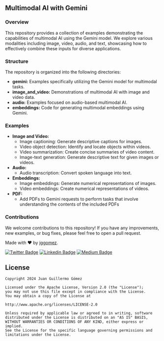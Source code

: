 ## Multimodal AI with Gemini

### Overview
This repository provides a collection of examples demonstrating the capabilities of multimodal AI using the Gemini model. We explore various modalities including image, video, audio, and text, showcasing how to effectively combine these inputs for diverse applications. 

### Structure
The repository is organized into the following directories:

* **gemini:** Examples specifically utilizing the Gemini model for multimodal tasks.
* **image_and_video:** Demonstrations of multimodal AI with image and video data.
* **audio:** Examples focused on audio-based multimodal AI.
* **embeddings:** Code for generating multimodal embeddings using Gemini.

### Examples
* **Image and Video:**
  * Image captioning: Generate descriptive captions for images.
  * Video object detection: Identify and locate objects within videos.
  * Video summarization: Create concise summaries of video content.
  * Image-text generation: Generate descriptive text for given images or videos.
* **Audio:**
  * Audio transcription: Convert spoken language into text.
* **Embeddings:**
  * Image embeddings: Generate numerical representations of images.
  * Video embeddings: Create numerical representations of videos.
* **PDF:**
  *  Add PDFs to Gemini requests to perform tasks that involve understanding the contents of the included PDFs

### Contributions
We welcome contributions to this repository! If you have any improvements, new examples, or bug fixes, please feel free to open a pull request.

Made with ❤ by  [jggomez](https://devhack.co).

[![Twitter Badge](https://img.shields.io/badge/-@jggomezt-1ca0f1?style=flat-square&labelColor=1ca0f1&logo=twitter&logoColor=white&link=https://twitter.com/jggomezt)](https://twitter.com/jggomezt)
[![Linkedin Badge](https://img.shields.io/badge/-jggomezt-blue?style=flat-square&logo=Linkedin&logoColor=white&link=https://www.linkedin.com/in/jggomezt/)](https://www.linkedin.com/in/jggomezt/)
[![Medium Badge](https://img.shields.io/badge/-@jggomezt-03a57a?style=flat-square&labelColor=000000&logo=Medium&link=https://medium.com/@jggomezt)](https://medium.com/@jggomezt)

## License

    Copyright 2024 Juan Guillermo Gómez

    Licensed under the Apache License, Version 2.0 (the "License");
    you may not use this file except in compliance with the License.
    You may obtain a copy of the License at

    http://www.apache.org/licenses/LICENSE-2.0

    Unless required by applicable law or agreed to in writing, software
    distributed under the License is distributed on an "AS IS" BASIS,
    WITHOUT WARRANTIES OR CONDITIONS OF ANY KIND, either express or implied.
    See the License for the specific language governing permissions and
    limitations under the License.
